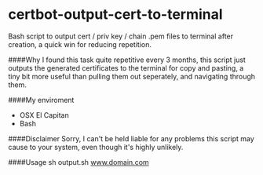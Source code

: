 # certbot-output-cert-to-terminal
Bash script to output cert / priv key / chain .pem files to terminal after creation, a quick win for reducing repetition.

####Why
I found this task quite repetitive every 3 months, this script just outputs
the generated certificates to the terminal for copy and pasting, a tiny bit 
more useful than pulling them out seperately, and navigating through them.


####My enviroment
- OSX El Capitan
- Bash

####Disclaimer
Sorry, I can't be held liable for any problems this script may cause to your system,
even though it's highly unlikely.

####Usage
    sh output.sh www.domain.com
